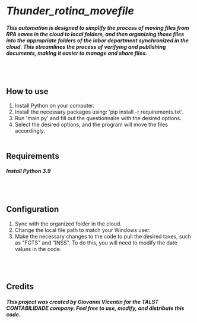 # *Thunder_rotina_movefile*

#### _This automation is designed to simplify the process of moving files from RPA saves in the cloud to local folders, and then organizing those files into the appropriate folders of the labor department synchronized in the cloud. This streamlines the process of verifying and publishing documents, making it easier to manage and share files._
<br><br>
## How to use

1. Install Python on your computer.
2. Install the necessary packages using: 'pip install -r requirements.txt'.
3. Run 'main.py' and fill out the questionnaire with the desired options.
4. Select the desired options, and the program will move the files accordingly.
<br><br>
## Requirements
#### _Install Python 3.9_
<br><br>
## Configuration

1. Sync with the organized folder in the cloud.
2. Change the local file path to match your Windows user.
3. Make the necessary changes to the code to pull the desired taxes, such as "FGTS" and "INSS". To do this, you will need to modify the date values in the code.
<br><br><br><br>
## Credits

#### _This project was created by Giovanni Vicentin for the TALST CONTABILIDADE company. Feel free to use, modify, and distribute this code._